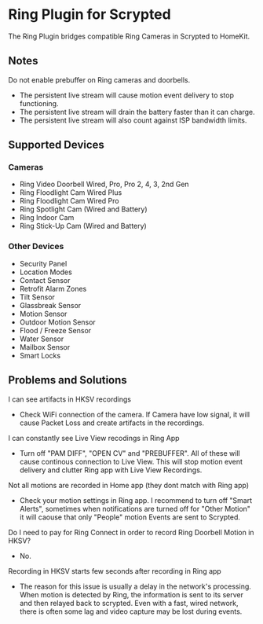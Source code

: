 # Ring Plugin for Scrypted

The Ring Plugin bridges compatible Ring Cameras in Scrypted to HomeKit.

## Notes

Do not enable prebuffer on Ring cameras and doorbells.
  * The persistent live stream will cause motion event delivery to stop functioning.
  * The persistent live stream will drain the battery faster than it can charge.
  * The persistent live stream will also count against ISP bandwidth limits.

## Supported Devices

### Cameras
- Ring Video Doorbell Wired, Pro, Pro 2, 4, 3, 2nd Gen
- Ring Floodlight Cam Wired Plus
- Ring Floodlight Cam Wired Pro
- Ring Spotlight Cam (Wired and Battery)
- Ring Indoor Cam
- Ring Stick-Up Cam (Wired and Battery)

### Other Devices
- Security Panel
- Location Modes
- Contact Sensor
- Retrofit Alarm Zones
- Tilt Sensor
- Glassbreak Sensor
- Motion Sensor
- Outdoor Motion Sensor
- Flood / Freeze Sensor
- Water Sensor
- Mailbox Sensor
- Smart Locks

## Problems and Solutions

I can see artifacts in HKSV recordings
- Check WiFi connection of the camera. If Camera have low signal, it will cause Packet Loss and create artifacts in the recordings.

I can constantly see Live View recodings in Ring App
- Turn off "PAM DIFF", "OPEN CV" and "PREBUFFER". All of these will cause continous connection to Live View. This will stop motion event delivery and clutter Ring app with Live View Recordings.

Not all motions are recorded in Home app (they dont match with Ring app)
- Check your motion settings in Ring app. I recommend to turn off "Smart Alerts", sometimes when notifications are turned off for "Other Motion" it will caouse that only "People" motion Events are sent to Scrypted.

Do I need to pay for Ring Connect in order to record Ring Doorbell Motion in HKSV?
- No.

Recording in HKSV starts few seconds after recording in Ring app
- The reason for this issue is usually a delay in the network's processing. When motion is detected by Ring, the information is sent to its server and then relayed back to scrypted. Even with a fast, wired network, there is often some lag and video capture may be lost during events.
